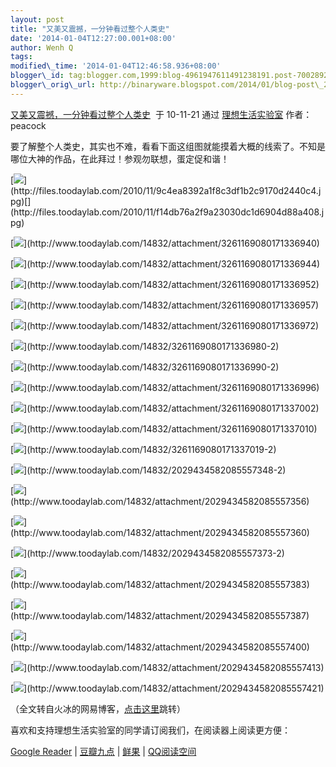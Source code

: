 ```yaml
--- 
layout: post 
title: "又美又震撼，一分钟看过整个人类史" 
date: '2014-01-04T12:27:00.001+08:00' 
author: Wenh Q
tags:
modified\_time: '2014-01-04T12:46:58.936+08:00' 
blogger\_id: tag:blogger.com,1999:blog-4961947611491238191.post-7002892405999179602
blogger\_orig\_url: http://binaryware.blogspot.com/2014/01/blog-post\_2407.html
---
```

[又美又震撼，一分钟看过整个人类史](http://www.toodaylab.com/14832)  于
10-11-21 通过 [理想生活实验室](http://www.toodaylab.com/) 作者：peacock



要了解整个人类史，其实也不难，看看下面这组图就能摸着大概的线索了。不知是哪位大神的作品，在此拜过！参观勿联想，蛋定促和谐！



[![](https://images-blogger-opensocial.googleusercontent.com/gadgets/proxy?url=http%3A%2F%2Ffiles.toodaylab.com%2F2010%2F11%2F9c4ea8392a1f8c3df1b2c9170d2440c4.jpg&container=blogger&gadget=a&rewriteMime=image%2F*)](http://files.toodaylab.com/2010/11/9c4ea8392a1f8c3df1b2c9170d2440c4.jpg)[](http://files.toodaylab.com/2010/11/f14db76a2f9a23030dc1d6904d88a408.jpg)



[![](https://images-blogger-opensocial.googleusercontent.com/gadgets/proxy?url=http%3A%2F%2Ffiles.toodaylab.com%2F2010%2F11%2Fd4ef995f4fa1941d9d8ad5bea604f22b.jpg&container=blogger&gadget=a&rewriteMime=image%2F*)](http://www.toodaylab.com/14832/attachment/3261169080171336940)



[![](https://images-blogger-opensocial.googleusercontent.com/gadgets/proxy?url=http%3A%2F%2Ffiles.toodaylab.com%2F2010%2F11%2Fbddfb9e69b8933cc99ec37be9e88d638.jpg&container=blogger&gadget=a&rewriteMime=image%2F*)](http://www.toodaylab.com/14832/attachment/3261169080171336944)



[![](https://images-blogger-opensocial.googleusercontent.com/gadgets/proxy?url=http%3A%2F%2Ffiles.toodaylab.com%2F2010%2F11%2F590075847e4df2d2da8a55f5dc97d2e1.jpg&container=blogger&gadget=a&rewriteMime=image%2F*)](http://www.toodaylab.com/14832/attachment/3261169080171336952)



[![](https://images-blogger-opensocial.googleusercontent.com/gadgets/proxy?url=http%3A%2F%2Ffiles.toodaylab.com%2F2010%2F11%2F10ae0d6a7f3d491014ae2b250d88347c.jpg&container=blogger&gadget=a&rewriteMime=image%2F*)](http://www.toodaylab.com/14832/attachment/3261169080171336957)



[![](https://images-blogger-opensocial.googleusercontent.com/gadgets/proxy?url=http%3A%2F%2Ffiles.toodaylab.com%2F2010%2F11%2F06beb64b7bf1ab3edf9ec6159101ac6a.jpg&container=blogger&gadget=a&rewriteMime=image%2F*)](http://www.toodaylab.com/14832/attachment/3261169080171336972)



[![](https://images-blogger-opensocial.googleusercontent.com/gadgets/proxy?url=http%3A%2F%2Ffiles.toodaylab.com%2F2010%2F11%2F3b1cc46070ee1e1db795de58ec5fa9ae.jpg&container=blogger&gadget=a&rewriteMime=image%2F*)](http://www.toodaylab.com/14832/3261169080171336980-2)



[![](https://images-blogger-opensocial.googleusercontent.com/gadgets/proxy?url=http%3A%2F%2Ffiles.toodaylab.com%2F2010%2F11%2F31b61aca7169e3bfdcda60b2695d635d.jpg&container=blogger&gadget=a&rewriteMime=image%2F*)](http://www.toodaylab.com/14832/3261169080171336990-2)



[![](https://images-blogger-opensocial.googleusercontent.com/gadgets/proxy?url=http%3A%2F%2Ffiles.toodaylab.com%2F2010%2F11%2Ff6cfa3f830a14aff3f2ebac1722f7515.jpg&container=blogger&gadget=a&rewriteMime=image%2F*)](http://www.toodaylab.com/14832/attachment/3261169080171336996)



[![](https://images-blogger-opensocial.googleusercontent.com/gadgets/proxy?url=http%3A%2F%2Ffiles.toodaylab.com%2F2010%2F11%2Fccf74067ddaed29c5c6881f4e5628ec9.jpg&container=blogger&gadget=a&rewriteMime=image%2F*)](http://www.toodaylab.com/14832/attachment/3261169080171337002)



[![](https://images-blogger-opensocial.googleusercontent.com/gadgets/proxy?url=http%3A%2F%2Ffiles.toodaylab.com%2F2010%2F11%2F47ddcda677c8b2716ee96ac93f6c29a1.jpg&container=blogger&gadget=a&rewriteMime=image%2F*)](http://www.toodaylab.com/14832/attachment/3261169080171337010)



[![](https://images-blogger-opensocial.googleusercontent.com/gadgets/proxy?url=http%3A%2F%2Ffiles.toodaylab.com%2F2010%2F11%2F5f1ee4a90840ccdb63916b9bbc04f792.jpg&container=blogger&gadget=a&rewriteMime=image%2F*)](http://www.toodaylab.com/14832/3261169080171337019-2)



[![](https://images-blogger-opensocial.googleusercontent.com/gadgets/proxy?url=http%3A%2F%2Ffiles.toodaylab.com%2F2010%2F11%2F1ea7a231b055ed78f0b024e9ec6e5f17.jpg&container=blogger&gadget=a&rewriteMime=image%2F*)](http://www.toodaylab.com/14832/2029434582085557348-2)



[![](https://images-blogger-opensocial.googleusercontent.com/gadgets/proxy?url=http%3A%2F%2Ffiles.toodaylab.com%2F2010%2F11%2Ff5eeb4a38c852e2a07680b655cc783e7.jpg&container=blogger&gadget=a&rewriteMime=image%2F*)](http://www.toodaylab.com/14832/attachment/2029434582085557356)



[![](https://images-blogger-opensocial.googleusercontent.com/gadgets/proxy?url=http%3A%2F%2Ffiles.toodaylab.com%2F2010%2F11%2F6a0ad441b2de6dc62298df2ec99ec560.jpg&container=blogger&gadget=a&rewriteMime=image%2F*)](http://www.toodaylab.com/14832/attachment/2029434582085557360)



[![](https://images-blogger-opensocial.googleusercontent.com/gadgets/proxy?url=http%3A%2F%2Ffiles.toodaylab.com%2F2010%2F11%2Fc9fec6d4f2e062cb36d024a4ad7f03e2.jpg&container=blogger&gadget=a&rewriteMime=image%2F*)](http://www.toodaylab.com/14832/2029434582085557373-2)



[![](https://images-blogger-opensocial.googleusercontent.com/gadgets/proxy?url=http%3A%2F%2Ffiles.toodaylab.com%2F2010%2F11%2F6e8dcb5dbfa0054e1ba08167f79193f2.jpg&container=blogger&gadget=a&rewriteMime=image%2F*)](http://www.toodaylab.com/14832/attachment/2029434582085557383)



[![](https://images-blogger-opensocial.googleusercontent.com/gadgets/proxy?url=http%3A%2F%2Ffiles.toodaylab.com%2F2010%2F11%2F37ba3ebf6f09d9813c5039a86a69fdab.jpg&container=blogger&gadget=a&rewriteMime=image%2F*)](http://www.toodaylab.com/14832/attachment/2029434582085557387)



[![](https://images-blogger-opensocial.googleusercontent.com/gadgets/proxy?url=http%3A%2F%2Ffiles.toodaylab.com%2F2010%2F11%2F95c5bee21eacfd11987fa94a3d2c88d5.jpg&container=blogger&gadget=a&rewriteMime=image%2F*)](http://www.toodaylab.com/14832/attachment/2029434582085557400)



[![](https://images-blogger-opensocial.googleusercontent.com/gadgets/proxy?url=http%3A%2F%2Ffiles.toodaylab.com%2F2010%2F11%2Fec9e22d3c2b154aed7f66e5d6b0088db.jpg&container=blogger&gadget=a&rewriteMime=image%2F*)](http://www.toodaylab.com/14832/attachment/2029434582085557413)



[![](https://images-blogger-opensocial.googleusercontent.com/gadgets/proxy?url=http%3A%2F%2Ffiles.toodaylab.com%2F2010%2F11%2F3ea75f4f865344cd8d881836bf2c4675.jpg&container=blogger&gadget=a&rewriteMime=image%2F*)](http://www.toodaylab.com/14832/attachment/2029434582085557421)



（全文转自火冰的网易博客，[点击这里](http://cbning.blog.163.com/blog/static/95578012010102084616871/)跳转）



喜欢和支持理想生活实验室的同学请订阅我们，在阅读器上阅读更方便：

[Google
Reader](http://fusion.google.com/add?feedurl=http://www.toodaylab.com/feed)
|
[豆瓣九点](http://9.douban.com/reader/subscribe?url=http://feed.feedsky.com/toodaylab)
|
[鲜果](http://www.xianguo.com/subscribe.php?url=http://www.toodaylab.com/feed/atom)
|
[QQ阅读空间](http://mail.qq.com/cgi-bin/feed?u=http://feeds.feedburner.com/toodaylab)
